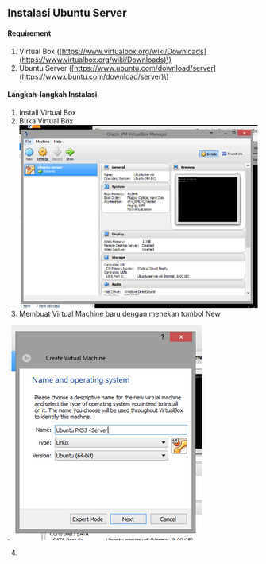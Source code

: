 ## Instalasi Ubuntu Server

#### Requirement

1. Virtual Box \([https://www.virtualbox.org/wiki/Downloads](https://www.virtualbox.org/wiki/Downloads)\)
2. Ubuntu Server \([https://www.ubuntu.com/download/server](https://www.ubuntu.com/download/server)\)

#### Langkah-langkah Instalasi

1. Install Virtual Box
2. Buka Virtual Box![](/assets/ubuntu-server/1.PNG)
3. Membuat Virtual Machine baru dengan menekan tombol New

. ![](/assets/ubuntu-server/2.PNG)

4. 


